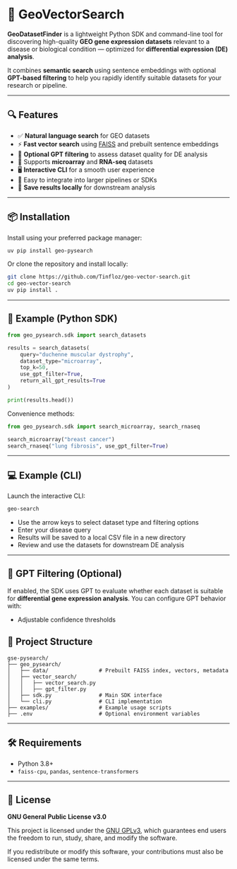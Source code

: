 # 🧬 GeoVectorSearch

**GeoDatasetFinder** is a lightweight Python SDK and command-line tool for discovering high-quality **GEO gene expression datasets** relevant to a disease or biological condition — optimized for **differential expression (DE) analysis**.

It combines **semantic search** using sentence embeddings with optional **GPT-based filtering** to help you rapidly identify suitable datasets for your research or pipeline.

---

## 🔍 Features

* ✅ **Natural language search** for GEO datasets
* ⚡ **Fast vector search** using [FAISS](https://faiss.ai/) and prebuilt sentence embeddings
* 🧠 **Optional GPT filtering** to assess dataset quality for DE analysis
* 🧬 Supports **microarray** and **RNA-seq** datasets
* 🖥️ **Interactive CLI** for a smooth user experience
* 🧩 Easy to integrate into larger pipelines or SDKs
* 💾 **Save results locally** for downstream analysis

---

## 📦 Installation

Install using your preferred package manager:

```bash
uv pip install geo-pysearch
```

Or clone the repository and install locally:

```bash
git clone https://github.com/Tinfloz/geo-vector-search.git
cd geo-vector-search
uv pip install .
```

---

## 🧪 Example (Python SDK)

```python
from geo_pysearch.sdk import search_datasets

results = search_datasets(
    query="duchenne muscular dystrophy",
    dataset_type="microarray",
    top_k=50,
    use_gpt_filter=True,
    return_all_gpt_results=True
)

print(results.head())
```

Convenience methods:

```python
from geo_pysearch.sdk import search_microarray, search_rnaseq

search_microarray("breast cancer")
search_rnaseq("lung fibrosis", use_gpt_filter=True)
```

---

## 💻 Example (CLI)

Launch the interactive CLI:

```bash
geo-search
```

* Use the arrow keys to select dataset type and filtering options
* Enter your disease query
* Results will be saved to a local CSV file in a new directory
* Review and use the datasets for downstream DE analysis

---

## 🧠 GPT Filtering (Optional)

If enabled, the SDK uses GPT to evaluate whether each dataset is suitable for **differential gene expression analysis**. You can configure GPT behavior with:

* Adjustable confidence thresholds

## 📁 Project Structure

```
gse-pysearch/
├── geo_pysearch/
│   ├── data/                # Prebuilt FAISS index, vectors, metadata
│   ├── vector_search/
│   │   ├── vector_search.py
│   │   ├── gpt_filter.py
│   ├── sdk.py               # Main SDK interface
│   └── cli.py               # CLI implementation
├── examples/                # Example usage scripts
├── .env                     # Optional environment variables

```

---

## 🛠️ Requirements

* Python 3.8+
* `faiss-cpu`, `pandas`, `sentence-transformers`

---

## 📖 License

**GNU General Public License v3.0**

This project is licensed under the [GNU GPLv3](https://www.gnu.org/licenses/gpl-3.0.en.html), which guarantees end users the freedom to run, study, share, and modify the software.

If you redistribute or modify this software, your contributions must also be licensed under the same terms.
